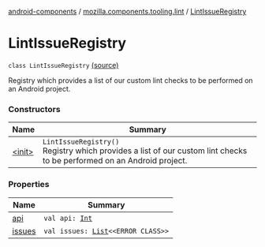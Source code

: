 [android-components](../../index.md) / [mozilla.components.tooling.lint](../index.md) / [LintIssueRegistry](./index.md)

# LintIssueRegistry

`class LintIssueRegistry` [(source)](https://github.com/mozilla-mobile/android-components/blob/master/components/tooling/lint/src/main/java/mozilla/components/tooling/lint/LintIssueRegistry.kt#L14)

Registry which provides a list of our custom lint checks to be performed on an Android project.

### Constructors

| Name | Summary |
|---|---|
| [&lt;init&gt;](-init-.md) | `LintIssueRegistry()`<br>Registry which provides a list of our custom lint checks to be performed on an Android project. |

### Properties

| Name | Summary |
|---|---|
| [api](api.md) | `val api: `[`Int`](https://kotlinlang.org/api/latest/jvm/stdlib/kotlin/-int/index.html) |
| [issues](issues.md) | `val issues: `[`List`](https://kotlinlang.org/api/latest/jvm/stdlib/kotlin.collections/-list/index.html)`<<ERROR CLASS>>` |
